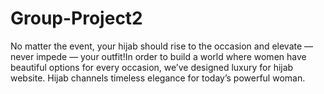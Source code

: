 # Group-Project2
No matter the event, your hijab should rise to the occasion and elevate — never impede — your outfit!In order to build a world where women have beautiful options for every occasion, we’ve designed luxury for hijab website. Hijab channels timeless elegance for today’s powerful woman.
